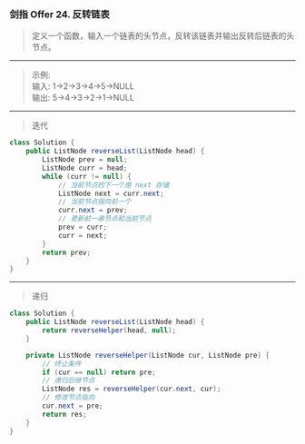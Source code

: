 ### 剑指 Offer 24. 反转链表

>定义一个函数，输入一个链表的头节点，反转该链表并输出反转后链表的头节点。
***
>示例:  
>输入: 1->2->3->4->5->NULL  
>输出: 5->4->3->2->1->NULL  
***
>迭代
```java
class Solution {
    public ListNode reverseList(ListNode head) {
        ListNode prev = null;
        ListNode curr = head;
        while (curr != null) {
            // 当前节点的下一个用 next 存储
            ListNode next = curr.next;
            // 当前节点指向前一个
            curr.next = prev;
            // 更新前一串节点和当前节点
            prev = curr;
            curr = next;
        }
        return prev;
    }
}
```
***
>递归
```java
class Solution {
    public ListNode reverseList(ListNode head) {
        return reverseHelper(head, null);
    }

    private ListNode reverseHelper(ListNode cur, ListNode pre) {
        // 终止条件
        if (cur == null) return pre;
        // 递归后继节点
        ListNode res = reverseHelper(cur.next, cur);
        // 修改节点指向
        cur.next = pre;
        return res;
    }
}
```